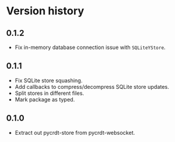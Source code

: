 # Version history

## 0.1.2

- Fix in-memory database connection issue with `SQLiteYStore`.

## 0.1.1

- Fix SQLite store squashing.
- Add callbacks to compress/decompress SQLite store updates.
- Split stores in different files.
- Mark package as typed.

## 0.1.0

- Extract out pycrdt-store from pycrdt-websocket.
